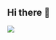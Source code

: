 ## Hi there 👋
<picture>
  <source src="https://github-readme-stats-771073216.vercel.app/api/top-langs/?username=771073216&layout=compact&exclude_repo=anywhere-mod,InstallerX-mod,edge,dart_simple_live">
  <img src="https://github-readme-stats-771073216.vercel.app/api/top-langs/?username=771073216&layout=compact&exclude_repo=anywhere-mod,InstallerX-mod,edge,dart_simple_live">
</picture>

<!--
**771073216/771073216** is a ✨ _special_ ✨ repository because its `README.md` (this file) appears on your GitHub profile.

Here are some ideas to get you started:

- 🔭 I’m currently working on ...
- 🌱 I’m currently learning ...
- 👯 I’m looking to collaborate on ...
- 🤔 I’m looking for help with ...
- 💬 Ask me about ...
- 📫 How to reach me: ...
- 😄 Pronouns: ...
- ⚡ Fun fact: ...
-->
